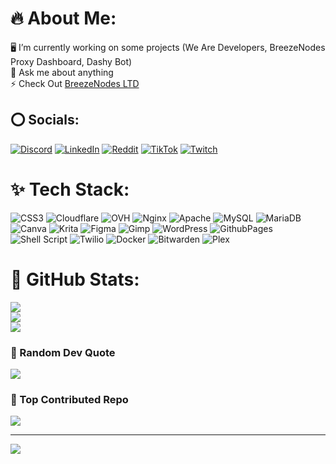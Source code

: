 # 🔥 About Me:
🖥️ I’m currently working on some projects (We Are Developers, BreezeNodes Proxy Dashboard,  Dashy Bot)<br>💬 Ask me about anything<br>⚡ Check Out [BreezeNodes LTD](https:/BreezeNodes.com)


## ⭕ Socials:
[![Discord](https://img.shields.io/badge/Discord-%237289DA.svg?logo=discord&logoColor=white)](https://discord.gg/xnkQAMNnJe) [![LinkedIn](https://img.shields.io/badge/LinkedIn-%230077B5.svg?logo=linkedin&logoColor=white)](https://linkedin.com/in/domantas-k-781724304) [![Reddit](https://img.shields.io/badge/Reddit-%23FF4500.svg?logo=Reddit&logoColor=white)](https://reddit.com/user/Dogzocute_) [![TikTok](https://img.shields.io/badge/TikTok-%23000000.svg?logo=TikTok&logoColor=white)](https://tiktok.com/@dogzocute) [![Twitch](https://img.shields.io/badge/Twitch-%239146FF.svg?logo=Twitch&logoColor=white)](https://twitch.tv/dogzocute) 

# ✨ Tech Stack:
![CSS3](https://img.shields.io/badge/css3-%231572B6.svg?style=for-the-badge&logo=css3&logoColor=white) ![Cloudflare](https://img.shields.io/badge/Cloudflare-F38020?style=for-the-badge&logo=Cloudflare&logoColor=white) ![OVH](https://img.shields.io/badge/ovh-%23123F6D.svg?style=for-the-badge&logo=ovh&logoColor=#123F6D) ![Nginx](https://img.shields.io/badge/nginx-%23009639.svg?style=for-the-badge&logo=nginx&logoColor=white) ![Apache](https://img.shields.io/badge/apache-%23D42029.svg?style=for-the-badge&logo=apache&logoColor=white) ![MySQL](https://img.shields.io/badge/mysql-4479A1.svg?style=for-the-badge&logo=mysql&logoColor=white) ![MariaDB](https://img.shields.io/badge/MariaDB-003545?style=for-the-badge&logo=mariadb&logoColor=white) ![Canva](https://img.shields.io/badge/Canva-%2300C4CC.svg?style=for-the-badge&logo=Canva&logoColor=white) ![Krita](https://img.shields.io/badge/Krita-203759?style=for-the-badge&logo=krita&logoColor=EEF37B) ![Figma](https://img.shields.io/badge/figma-%23F24E1E.svg?style=for-the-badge&logo=figma&logoColor=white) ![Gimp](https://img.shields.io/badge/Gimp-657D8B?style=for-the-badge&logo=gimp&logoColor=FFFFFF) ![WordPress](https://img.shields.io/badge/WordPress-%23117AC9.svg?style=for-the-badge&logo=WordPress&logoColor=white) ![GithubPages](https://img.shields.io/badge/github%20pages-121013?style=for-the-badge&logo=github&logoColor=white) ![Shell Script](https://img.shields.io/badge/shell_script-%23121011.svg?style=for-the-badge&logo=gnu-bash&logoColor=white) ![Twilio](https://img.shields.io/badge/Twilio-F22F46?style=for-the-badge&logo=Twilio&logoColor=white) ![Docker](https://img.shields.io/badge/docker-%230db7ed.svg?style=for-the-badge&logo=docker&logoColor=white) ![Bitwarden](https://img.shields.io/badge/bitwarden-%23175DDC.svg?style=for-the-badge&logo=bitwarden&logoColor=white) ![Plex](https://img.shields.io/badge/plex-%23E5A00D.svg?style=for-the-badge&logo=plex&logoColor=white)
# 🎄 GitHub Stats:
![](https://github-readme-stats.vercel.app/api?username=Dogzocute-D-e-v&theme=dark&hide_border=false&include_all_commits=true&count_private=true)<br/>
![](https://github-readme-streak-stats.herokuapp.com/?user=Dogzocute-D-e-v&theme=dark&hide_border=false)<br/>
![](https://github-readme-stats.vercel.app/api/top-langs/?username=Dogzocute-D-e-v&theme=dark&hide_border=false&include_all_commits=true&count_private=true&layout=compact)

### 💭 Random Dev Quote
![](https://quotes-github-readme.vercel.app/api?type=horizontal&theme=dark)

### 🎈 Top Contributed Repo
![](https://github-contributor-stats.vercel.app/api?username=Dogzocute-D-e-v&limit=5&theme=dark&combine_all_yearly_contributions=true)

---
[![](https://visitcount.itsvg.in/api?id=Dogzocute-D-e-v&icon=1&color=8)](https://visitcount.itsvg.in)

<!-- Proudly created with GPRM ( https://gprm.itsvg.in ) -->
